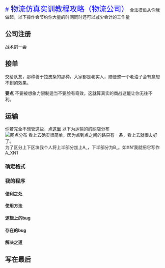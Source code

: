 <font face="黑体" color=blue size=5># 物流仿真实训教程攻略（物流公司）</font>
合法摸鱼从你我做起，以下操作会节约你大量的时间同时还可以减少会计的工作量
## 公司注册
~~战术鸽一会~~
## 接单
交给队友，那种善于拉皮条的那种。大家都是老实人，随便整一个老油子会有意想不到的效果。  

**要点** 不要被想象力限制适当不要脸有奇效，这就算真实的商战这能让你无往不利。

## 运输
你若完全不想管这些，点[这里](https://github.com/ZAchiever/Logistics#%E4%BD%BF%E7%94%A8%E6%96%B9%E6%B3%95)
以下为运输的的网店分布  
![网点分布](https://raw.githubusercontent.com/ZAchiever/Logistics/master/picture/%E6%8D%95%E8%8E%B7.PNG '图片')
看上去确实很简单，因为点到点之间的路只有一条，看上去就很友好了。  
为了区分上下区块我个人将上半部分加上A_，下半部分为B_。如XN’我就把它写作A_XN1
### 确定格式
### 我的程序
#### 便利之处
#### 使用方法
#### 逻辑上的bug
#### 存在的bug
#### 解决之道
## 写在最后


